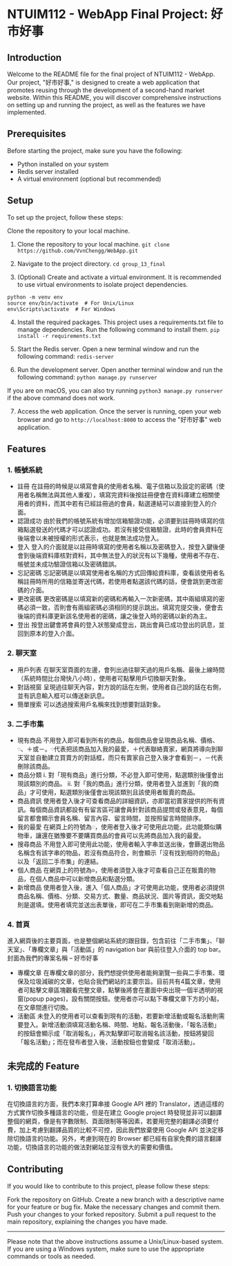 # NTUIM112 - WebApp Final Project: 好市好事

## Introduction
Welcome to the README file for the final project of NTUIM112 - WebApp. Our project, "好市好事," is designed to create a web application that promotes reusing through the development of a second-hand market website. Within this README, you will discover comprehensive instructions on setting up and running the project, as well as the features we have implemented.

## Prerequisites
Before starting the project, make sure you have the following:

- Python installed on your system
- Redis server installed
- A virtual environment (optional but recommended)

## Setup

To set up the project, follow these steps:

Clone the repository to your local machine.

1. Clone the repository to your local machine.
```git clone https://github.com/VvnChengg/WebApp.git```

2. Navigate to the project directory.
```cd group_13_final```

3. (Optional) Create and activate a virtual environment. It is recommended to use virtual environments to isolate project dependencies.
```
python -m venv env
source env/bin/activate  # For Unix/Linux
env\Scripts\activate  # For Windows
```

4. Install the required packages. This project uses a requirements.txt file to manage dependencies. Run the following command to install them.
```pip install -r requirements.txt```

5. Start the Redis server. Open a new terminal window and run the following command:
```redis-server```

6. Run the development server. Open another terminal window and run the following command:
```python manage.py runserver```

If you are on macOS, you can also try running ```python3 manage.py runserver``` if the above command does not work.

7. Access the web application. Once the server is running, open your web browser and go to `http://localhost:8000` to access the "好市好事" web application.

## Features
### 1. 帳號系統
* 註冊
在註冊的時候是以填寫會員的使用者名稱、電子信箱以及設定的密碼（使用者名稱無法與其他人重複），填寫完資料後按註冊便會在資料庫建立相關使用者的資料，而其中若有已經註冊過的會員，點選連結可以直接到登入的介面。
* 認證成功
由於我們的帳號系統有增加信箱驗證功能，必須要到註冊時填寫的信箱點選發送的代碼才可以認證成功。若沒有接受信箱驗證，此時的會員資料在後端會以未被授權的形式表示，也就是無法成功登入。
* 登入
登入的介面就是以註冊時填寫的使用者名稱以及密碼登入，按登入鍵後便會到後端資料庫核對資料，其中無法登入的狀況有以下幾種，使用者不存在、帳號並未成功驗證信箱以及密碼錯誤。
* 忘記密碼
忘記密碼是以填寫使用者名稱的方式回傳給資料庫，查看該使用者名稱註冊時所用的信箱並寄送代碼，若使用者點選該代碼的話，便會跳到更改密碼的介面。
* 更改密碼
更改密碼是以填寫新的密碼和再輸入一次新密碼，其中兩組填寫的密碼必須一致，否則會有兩組密碼必須相同的提示跳出。填寫完提交後，便會去後端的資料庫更新該名使用者的密碼，讓之後登入時的密碼以新的為主。
* 登出
按登出鍵會將會員的登入狀態變成登出，跳出會員已成功登出的訊息，並回到原本的登入介面。

### 2. 聊天室
* 用戶列表
在聊天室頁面的左邊，會列出過往聊天過的用戶名稱、最後上線時間（系統時間比台灣快八小時），使用者可點擊用戶切換聊天對象。
* 對話視窗
呈現過往聊天內容，對方說的話在左側，使用者自己說的話在右側，並有訊息輸入框可以傳送新訊息。
* 簡單搜索
可以透過搜索用戶名稱來找到想要對話對象。

### 3. 二手市集
* 現有商品
不用登入即可看到所有的商品，每個商品會呈現商品名稱、價格、`♡`、＋或－。`♡`代表把該商品加入我的最愛，＋代表聯絡賣家，網頁將導向到聊天室並自動建立買賣方的對話框，而只有賣家自己登入後才會看到－，－代表刪除該商品。
* 商品分類
i. 對「現有商品」進行分類，不必登入即可使用，點選類別後僅會出現該類別的商品。
ii. 對「我的商品」進行分類，使用者登入並進到「我的商品」才可使用，點選類別後僅會出現該類別且該使用者販賣的商品。
* 商品資訊
使用者登入後才可查看商品的詳細資訊，亦即當初賣家提供的所有資訊。每個商品資訊都設有有留言區可讓會員針對該商品提問或發表意見，每個留言都會顯示會員名稱、留言內容、留言時間，並按照留言時間排序。
* 我的最愛
在網頁上的符號為`♡`，使用者登入後才可使用此功能，此功能類似購物車，讓還在猶豫要不要購買商品的會員可以先將商品加入我的最愛。
* 搜尋商品
不用登入即可使用此功能，使用者輸入字串並送出後，會篩選出物品名稱含有該字串的物品，若沒有商品符合，則會顯示「沒有找到相符的物品」以及「返回二手市集」的連結。
* 個人商品
在網頁上的符號為`☺`，使用者須登入後才可查看自己正在販賣的物品，在個人商品中可以新增商品和點選分類。
* 新增商品
使用者登入後，進入「個人商品」才可使用此功能，使用者必須提供商品名稱、價格、分類、交易方式、數量、商品狀況、圖片等資訊，面交地點則是選填。使用者填完並送出表單後，即可在二手市集看到剛新增的商品。
### 4. 首頁
進入網頁後的主要頁面，也是整個網站系統的跟目錄，包含前往「二手市集」、「聊天室」、「專欄文章」與「活動區」的 navigation bar 與前往登入介面的 top bar。封面為我們的專案名稱 – 好市好事
- 專欄文章
在專欄文章的部分，我們想提供使用者能夠瀏覽一些與二手市集、環保及垃圾減碳的文章，也貼合我們網站的主要宗旨。目前共有4篇文章，使用者可點擊文章區塊觀看完整文章，點擊後將會在畫面中央出現一個半透明的視窗(popup pages)，設有關閉按鈕。使用者亦可以點下專欄文章下方的小點，在文章間進行切換。
- 活動區
未登入的使用者可以查看到現有的活動，若要新增活動或報名活動則需要登入。新增活動須填寫活動名稱、時間、地點，報名活動後，「報名活動」的按鈕會顯示成「取消報名」，再次點擊即可取消報名該活動，按鈕將變回「報名活動」；而在發布者登入後，活動按鈕也會變成「取消活動」。

## 未完成的 Feature
### 1. 切換語言功能
在切換語言的方面，我們本來打算串接 Google API 裡的 Translator，透過這樣的方式實作切換多種語言的功能，但是在建立 Google project 時發現並非可以翻譯整個的網頁，像是有字數限制、頁面限制等等因素，若要用完整的翻譯必須要付費，加上考慮到翻譯品質的比較不可控，因此我們放棄使用 Google API 並決定移除切換語言的功能。另外，考慮到現在的 Browser 都已經有自家免費的語言翻譯功能，切換語言的功能的做法對網站並沒有很大的需要和價值。

## Contributing
If you would like to contribute to this project, please follow these steps:

Fork the repository on GitHub.
Create a new branch with a descriptive name for your feature or bug fix.
Make the necessary changes and commit them.
Push your changes to your forked repository.
Submit a pull request to the main repository, explaining the changes you have made.

---
Please note that the above instructions assume a Unix/Linux-based system. If you are using a Windows system, make sure to use the appropriate commands or tools as needed.
